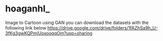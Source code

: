 # hoaganhl_
Image to Cartoon using GAN
you can download the datasets with the following link below
https://drive.google.com/drive/folders/1fAZhSa9h_U-3fKg3gwKQPmjUoxooqqOm?usp=sharing
